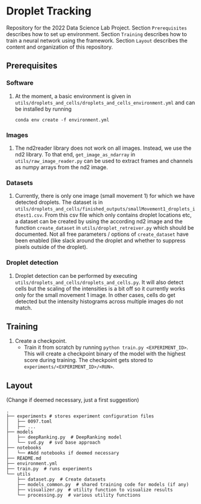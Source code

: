 # Droplet Tracking

Repository for the 2022 Data Science Lab Project. Section `Prerequisites` describes
how to set up environment. Section `Training` describes how to train a neural network
using the framework. Section `Layout` describes the content and organization of this
repository.


## Prerequisites

### Software

1. At the moment, a basic environment is given in `utils/droplets_and_cells/droplets_and_cells_environment.yml` and can be installed by running
    ```
    conda env create -f environment.yml
   ```

### Images

1. The nd2reader library does not work on all images. Instead, we use the nd2 library.  To that end, `get_image_as_ndarray` in `utils/raw_image_reader.py` can be used to extract frames and channels as numpy arrays from the nd2 image.

### Datasets

1. Currently, there is only one image (small movement 1) for which we have detected droplets. The dataset is in `utils/droplets_and_cells/finished_outputs/smallMovement1_droplets_idtest1.csv`. From this csv file which only contains droplet locations etc, a dataset can be created by using the according nd2 image and the function `create_dataset` in `utils/droplet_retreiver.py` which should be documented. Not all free parameters / options of `create_dataset` have been enabled (like slack around the droplet and whether to suppress pixels outside of the droplet).

### Droplet detection

1. Droplet detection can be performed by executing `utils/droplets_and_cells/droplets_and_cells.py`. It will also detect cells but the scaling of the intensities is a bit off so it currently works only for the small movement 1 image. In other cases, cells do get detected but the intensity histograms across multiple images do not match.

## Training

1. Create a checkpoint.
   * Train it from scratch by running `python train.py <EXPERIMENT_ID>`. This will create
   a checkpoint binary of the model with the highest score during training.
   The checkpoint gets stored to `experiments/<EXPERIMENT_ID>/<RUN>`.

## Layout

(Change if deemed necessary, just a first suggestion)

```
.
├── experiments # stores experiment configuration files 
│   ├── 0097.toml
│   ├── ...
├── models
│   ├── deepRanking.py  # DeepRanking model
│   └── svd.py  # svd base approach
├── notebooks
│   └── #Add notebooks if deemed necessary
├── README.md
├── environment.yml
├── train.py  # runs experiments
└── utils
    ├── dataset.py  # Create datasets 
    ├── models_common.py  # shared training code for models (if any)
    ├── visualizer.py  # utility function to visualize results
    └── processing.py  # various utility functions
```
